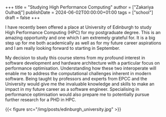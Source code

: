 +++
title = "Studying High Performance Computing"
author = ["Zakariya Oulhadj"]
publishDate = 2024-06-02T00:00:00+01:00
tags = ["school"]
draft = false
+++

I have recently been offered a place at University of Edinburgh to study High
Performance Computing (HPC) for my postgraduate degree. This is an amazing
opportunity and one which I am extremely grateful for. It is a big step up for
me both academically as well as for my future career aspirations and I am really
looking forward to starting in September.

My decision to study this course stems from my profound interest in software
development and hardware architecture with a particular focus on performance
optimisation. Understanding how these two interoperate will enable me to address
the computational challenges inherent in modern software. Being taught by
professors and experts from EPCC and the University would give me the invaluable
knowledge and skills to make an impact in my future career as a software
engineer. Specialising in performance optimisation would also prepare me to
potentially pursue further research for a PHD in HPC.

{{< figure src="/img/posts/edinburgh_university.jpg" >}}
